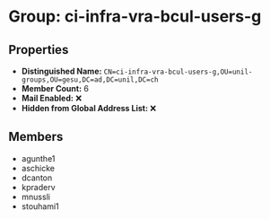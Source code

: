 # Group: ci-infra-vra-bcul-users-g

## Properties

- **Distinguished Name:** `CN=ci-infra-vra-bcul-users-g,OU=unil-groups,OU=gesu,DC=ad,DC=unil,DC=ch`
- **Member Count:** 6
- **Mail Enabled:** ❌
- **Hidden from Global Address List:** ❌

## Members

- agunthe1
- aschicke
- dcanton
- kpraderv
- mnussli
- stouhami1
